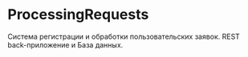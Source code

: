 # ProcessingRequests
Cистема регистрации и обработки пользовательских заявок.
REST back-приложение и База данных.
